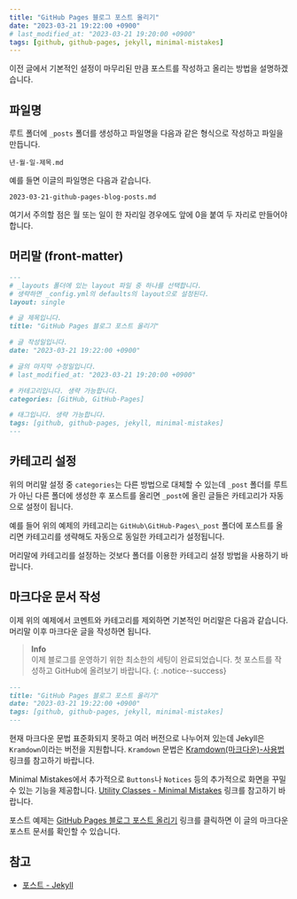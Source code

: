 ```yaml
---
title: "GitHub Pages 블로그 포스트 올리기"
date: "2023-03-21 19:22:00 +0900"
# last_modified_at: "2023-03-21 19:20:00 +0900"
tags: [github, github-pages, jekyll, minimal-mistakes]
---
```

이전 글에서 기본적인 설정이 마무리된 만큼 포스트를 작성하고 올리는 방법을 설명하겠습니다.

## 파일명

루트 폴더에 `_posts` 폴더를 생성하고 파일명을 다음과 같은 형식으로 작성하고 파일을 만듭니다.

```
년-월-일-제목.md
```
예를 들면 이글의 파일명은 다음과 같습니다.

```
2023-03-21-github-pages-blog-posts.md
```
여기서 주의할 점은 월 또는 일이 한 자리일 경우에도 앞에 0을 붙여 두 자리로 만들어야 합니다.

## 머리말 (front-matter)

```md
---
# _layouts 폴더에 있는 layout 파일 중 하나를 선택합니다.
# 생략하면 _config.yml의 defaults의 layout으로 설정된다.
layout: single

# 글 제목입니다.
title: "GitHub Pages 블로그 포스트 올리기"

# 글 작성일입니다.
date: "2023-03-21 19:22:00 +0900"

# 글의 마지막 수정일입니다.
# last_modified_at: "2023-03-21 19:20:00 +0900"

# 카테고리입니다. 생략 가능합니다.
categories: [GitHub, GitHub-Pages]

# 태그입니다. 생략 가능합니다.
tags: [github, github-pages, jekyll, minimal-mistakes]
---
```

## 카테고리 설정

위의 머리말 설정 중 `categories`는 다른 방법으로 대체할 수 있는데 `_post` 폴더를 루트가 아닌 다른 폴더에 생성한 후 포스트를 올리면 `_post`에 올린 글들은 카테고리가 자동으로 설정이 됩니다.

예를 들어 위의 예제의 카테고리는 `GitHub\GitHub-Pages\_post` 폴더에 포스트를 올리면 카테고리를 생략해도 자동으로 동일한 카테고리가 설정됩니다.

머리말에 카테고리를 설정하는 것보다 폴더를 이용한 카테고리 설정 방법을 사용하기 바랍니다.

## 마크다운 문서 작성

이제 위의 예제에서 코멘트와 카테고리를 제외하면 기본적인 머리말은 다음과 같습니다. 머리말 이후 마크다운 글을 작성하면 됩니다.

> __Info__  
> 이제 블로그를 운영하기 위한 최소한의 세팅이 완료되었습니다. 첫 포스트를 작성하고 GitHub에 올려보기 바랍니다. 
{: .notice--success}

```md
---
title: "GitHub Pages 블로그 포스트 올리기"
date: "2023-03-21 19:22:00 +0900"
tags: [github, github-pages, jekyll, minimal-mistakes]
---
```

현재 마크다운 문법 표준화되지 못하고 여러 버전으로 나누어져 있는데 Jekyll은 `Kramdown`이라는 버전을 지원합니다. `Kramdown` 문법은 [Kramdown(마크다운)-사용법](http://gjchoi.github.io/env/Kramdown(%EB%A7%88%ED%81%AC%EB%8B%A4%EC%9A%B4)-%EC%82%AC%EC%9A%A9%EB%B2%95/) 링크를 참고하기 바랍니다.

Minimal Mistakes에서 추가적으로 `Buttons`나 `Notices` 등의 추가적으로 화면을 꾸밀 수 있는 기능을 제공합니다. [Utility Classes - Minimal Mistakes](https://mmistakes.github.io/minimal-mistakes/docs/utility-classes/) 링크를 참고하기 바랍니다.

포스트 예제는 [GitHub Pages 블로그 포스트 올리기](https://raw.githubusercontent.com/frontgamevb/frontgamevb.github.io/main/GitHub/GitHub-Pages/_posts/2023-03-21-github-pages-blog-posts.md) 링크를 클릭하면 이 글의 마크다운 포스트 문서를 확인할 수 있습니다.

## 참고

- [포스트 - Jekyll](https://jekyllrb-ko.github.io/docs/posts/)
